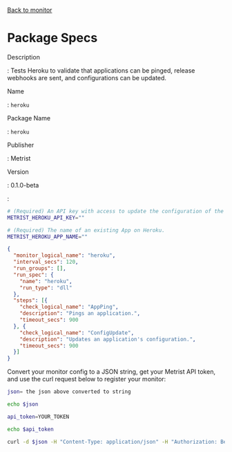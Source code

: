 [Back to monitor](heroku.md)

# Package Specs

Description

: Tests Heroku to validate that applications can be pinged, release webhooks are sent, and configurations can be updated.

Name

: `heroku`

Package Name

: `heroku`

Publisher

: Metrist

Version

: 0.1.0-beta

: &nbsp;


<!--@include: /parts/_3.md-->


```sh
# (Required) An API key with access to update the configuration of the app described in AppName.
METRIST_HEROKU_API_KEY=""

# (Required) The name of an existing App on Heroku.
METRIST_HEROKU_APP_NAME=""
```

<!--@include: /parts/tips_env-vars.md -->


<!--@include: /parts/_4.md-->


```json
{
  "monitor_logical_name": "heroku",
  "interval_secs": 120,
  "run_groups": [],
  "run_spec": {
    "name": "heroku",
    "run_type": "dll"
  },
  "steps": [{
    "check_logical_name": "AppPing",
    "description": "Pings an application.",
    "timeout_secs": 900
  }, {
    "check_logical_name": "ConfigUpdate",
    "description": "Updates an application's configuration.",
    "timeout_secs": 900
  }]
}
```




Convert your monitor config to a JSON string, get your Metrist API token, and use the curl request below to register your monitor:

```sh
json= the json above converted to string

echo $json

api_token=YOUR_TOKEN

echo $api_token

curl -d $json -H "Content-Type: application/json" -H "Authorization: Bearer $api_token" 'https://app.metrist.io/api/v0/monitor-config'

```

<!--@include: /parts/tips_api.md-->


<!--@include: /parts/_5.md-->


<!--@include: /parts/result.md-->